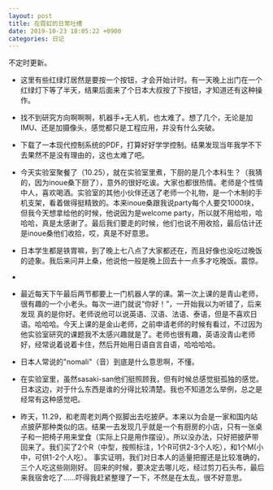 ```yaml
---
layout: post
title: 在霓虹的日常吐槽 
date: 2019-10-23 18:05:22 +0900
categories: 日记
---
```

不定时更新。

- 这里有些红绿灯居然是要按一个按钮，才会开始计时。有一天晚上出门在一个红绿灯下等了半天，结果后面来了个日本大叔按了下按钮，才知道还有这种操作。
- 找不到研究方向啊啊啊，机器手+无人机，也太难了。想了几个，无论是加IMU、还是加摄像头，感觉都只是工程应用，并没有什么突破。
- 下载了一本现代控制系统的PDF，打算好好学学控制。结果发现当年我学不下去果然不是没有理由的，这也太难了吧。 
- 今天实验室聚餐了（10.25），就在实验室里煮，下厨的是几个本科生？（我猜的，因为inoue桑下厨了），意外的很好吃诶。大家也都很热情。老师是个性情中人，喜欢喝酒。实验室的其他小伙伴还送了老师一个礼物，是一个木制的手机支架，看着做得挺精致的。本来inoue桑跟我说party每个人要交1000块，但我今天想拿给他的时候，他说因为是welcome party，所以就不用给啦，哈哈哈，真是太感谢了。最后我们要走的时候，他们也说不用收拾，最后估计还是inoue桑他们收拾，哎，真是不好意思。

- 日本学生都是铁胃嘛，到了晚上七八点了大家都还在，而且好像也没吃过晚饭的迹象。我后来问井上桑，他说他一般是晚上回去十一点多才吃晚饭。震惊。
- 
- 最近每天下午最后两节都要上一门机器人学的课。第一次上课的是青山老师，很有趣的一个小老头。每次一进门就说“你好！”，一开始我以为听错了，后来发现
真的是你好。老师说他可以说英语、汉语、法语、泰语，但是不喜欢日语。哈哈哈。今天上课的是金山老师，之前申请老师的时候有看过，不过因为他实验室研究的课题我不太感兴趣就是了。老师也很有趣，英语没青山老师好，经常说着说着卡住，然后开始用日语自言自语，哈哈哈哈。

- 日本人常说的"nomali"（音）到底是什么意思啊，不懂。

- 在实验室里，虽然sasaki-san他们挺照顾我，但有时候总感觉挺孤独的感觉。日本这边，对于什么东西是谁的分得比较清楚。我也不知道怎么举例，总之是经常有这种感觉吧。

- 昨天，11.29，和老周老刘两个抠脚出去吃披萨。本来以为会是一家和国内站点披萨那种类似的店。结果一去发现几乎就是一个有厨房的小店，只有一张桌子和一把椅子用来堂食（实际上只是用作摆设）。所以没办法，只好把披萨带回来了。我们买了2个R（中型，按照标注，1个R可供2-3个人吃），和1个M(小中，可供1-2个人吃）。
事实证明，我们对日本人的适量把握还是比较准确的，三个人吃这些刚刚好。
回来的时候，要决定去哪儿吃，经过剪刀石头布，最后来我宿舍吃了……吓得我赶紧整理了一下，不然是在太乱，很不好意思。


